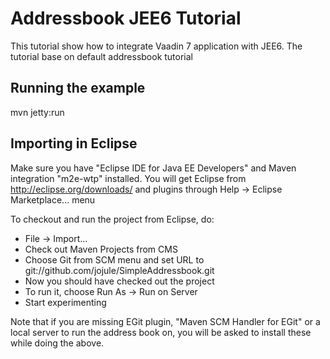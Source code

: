 Addressbook JEE6 Tutorial
====================

This tutorial show how to integrate Vaadin 7 application with JEE6. The tutorial base on default addressbook tutorial

Running the example
-------------------
mvn jetty:run


Importing in Eclipse
--------------------
Make sure you have "Eclipse IDE for Java EE Developers" and Maven integration "m2e-wtp" installed. You will get Eclipse from http://eclipse.org/downloads/ and plugins through Help -> Eclipse Marketplace... menu

To checkout and run the project from Eclipse, do:
- File -> Import...
- Check out Maven Projects from CMS
- Choose Git from SCM menu and set URL to git://github.com/jojule/SimpleAddressbook.git
- Now you should have checked out the project
- To run it, choose Run As -> Run on Server
- Start experimenting

Note that if you are missing EGit plugin, "Maven SCM Handler for EGit" or a local server to run the address book on, you will be asked to install these while doing the above.
